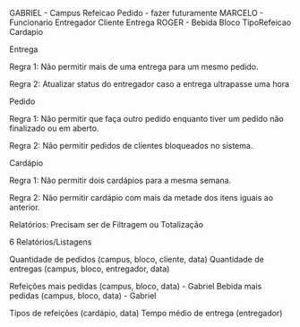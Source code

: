 GABRIEL -
    Campus
    Refeicao
    Pedido - fazer futuramente
MARCELO -
    Funcionario
    Entregador
    Cliente
    Entrega
ROGER - 
    Bebida
    Bloco
    TipoRefeicao
    Cardapio

Entrega

Regra 1: Não permitir mais de uma entrega para um mesmo pedido.

Regra 2: Atualizar status do entregador caso a entrega ultrapasse uma hora

Pedido

Regra 1: Não permitir que faça outro pedido enquanto tiver um pedido não finalizado ou em aberto.

Regra 2: Não permitir pedidos de clientes bloqueados no sistema. 

Cardápio

Regra 1: Não permitir dois cardápios para a mesma semana.

Regra 2: Não permitir cardápio com mais da metade dos itens iguais ao anterior.

Relatórios:
Precisam ser de Filtragem ou Totalização

6 Relatórios/Listagens

Quantidade de pedidos (campus, bloco, cliente, data)
Quantidade de entregas (campus, bloco, entregador, data)

Refeições mais pedidas (campus, bloco, data) - Gabriel
Bebida mais pedidas (campus, bloco, data) - Gabriel

Tipos de refeições (cardápio, data)
Tempo médio de entrega (entregador)
